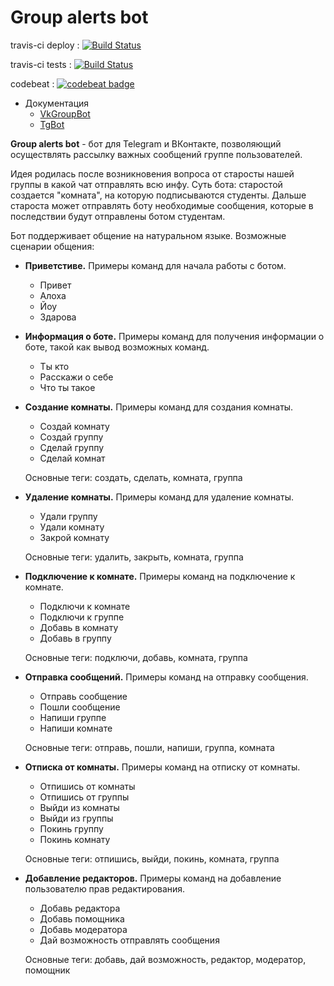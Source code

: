 

# Group alerts bot
travis-ci deploy : [![Build Status](https://travis-ci.org/TeamDevIU/Bot.svg?branch=master)](https://travis-ci.org/TeamDevIU/Bot)

travis-ci tests : [![Build Status](https://travis-ci.org/TeamDevIU/Bot.svg?branch=development)](https://travis-ci.org/TeamDevIU/Bot)

codebeat : [![codebeat badge](https://codebeat.co/badges/9b474ffc-d480-4ce8-b15c-fa2a1d170a02)](https://codebeat.co/projects/github-com-teamdeviu-bot-development)

* Документация
  * [VkGroupBot](https://teamdeviu.github.io/VkBotDocs/)
  * [TgBot](https://teamdeviu.github.io/TgBotDocs/)

**Group alerts bot** - бот для Telegram и ВКонтакте, позволяющий осуществлять рассылку важных сообщений группе пользователей.

Идея родилась после возникновения вопроса от старосты нашей группы в какой чат отправлять всю инфу. Суть бота: старостой создается "комната", на которую подписываются студенты. Дальше староста может отправлять боту необходимые сообщения, которые в последствии будут отправлены ботом студентам.

Бот поддерживает общение на натуральном языке. Возможные сценарии общения:

* **Приветстиве.** Примеры команд для начала работы с ботом.
  * Привет
  * Алоха
  * Йоу
  * Здарова
* **Информация о боте.** Примеры команд для получения информации о боте, такой как вывод возможных команд.
  * Ты кто
  * Расскажи о себе
  * Что ты такое
* **Создание комнаты.** Примеры команд для создания комнаты.
  * Создай комнату
  * Создай группу
  * Сделай группу
  * Сделай комнат

  Основные теги: создать, сделать, комната, группа
* **Удаление комнаты.** Примеры команд для удаление комнаты.
  * Удали группу
  * Удали комнату
  * Закрой комнату

  Основные теги: удалить, закрыть, комната, группа
* **Подключение к комнате.** Примеры команд на подключение к комнате.
  * Подключи к комнате
  * Подключи к группе
  * Добавь в комнату
  * Добавь в группу

  Основные теги: подключи, добавь, комната, группа
* **Отправка сообщений.** Примеры команд на отправку сообщения.
  * Отправь сообщение
  * Пошли сообщение
  * Напиши группе
  * Напиши комнате

  Основные теги: отправь, пошли, напиши, группа, комната
* **Отписка от комнаты.** Примеры команд на отписку от комнаты.
  * Отпишись от комнаты
  * Отпишись от группы
  * Выйди из комнаты
  * Выйди из группы
  * Покинь группу
  * Покинь комнату

  Основные теги: отпишись, выйди, покинь, комната, группа
* **Добавление редакторов.** Примеры команд на добавление пользователю прав редактирования.
  * Добавь редактора
  * Добавь помощника
  * Добавь модератора
  * Дай возможность отправлять сообщения

  Основные теги: добавь, дай возможность, редактор, модератор, помощник
